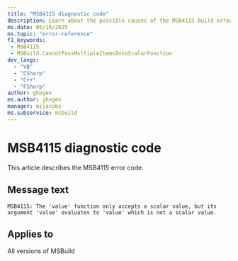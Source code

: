 ```yaml
---
title: "MSB4115 diagnostic code"
description: Learn about the possible causes of the MSB4115 build error, and get troubleshooting tips.
ms.date: 05/16/2025
ms.topic: "error-reference"
f1_keywords:
 - MSB4115
 - MSBuild.CannotPassMultipleItemsIntoScalarFunction
dev_langs:
  - "VB"
  - "CSharp"
  - "C++"
  - "FSharp"
author: ghogen
ms.author: ghogen
manager: mijacobs
ms.subservice: msbuild
---
```


# MSB4115 diagnostic code

<!-- :::ErrorDefinitionDescription::: -->
<!-- :::editable-content name="introDescription"::: -->
This article describes the MSB4115 error code.
<!-- :::editable-content-end::: -->

## Message text

<!-- :::editable-content name="messageText"::: -->
`MSB4115: The 'value' function only accepts a scalar value, but its argument 'value' evaluates to 'value' which is not a scalar value.`
<!-- :::editable-content-end::: -->
<!-- MSB4115: The "{0}" function only accepts a scalar value, but its argument "{1}" evaluates to "{2}" which is not a scalar value. -->

<!-- :::editable-content name="postOutputDescription"::: -->
<!--
{StrBegin="MSB4115: "}
        UE: This error is shown when a project tries to pass multiple items into a function in a conditional expression, that can only accept a scalar value (such as the "exists()" function).
-->
<!-- :::editable-content-end::: -->
<!-- :::ErrorDefinitionDescription-end::: -->

## Applies to

All versions of MSBuild
